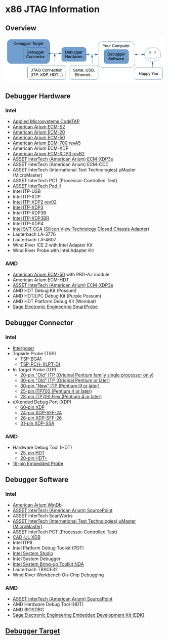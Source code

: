 # x86 JTAG Information

## Overview
![Overview](./Overview.gif)

## Debugger Hardware
### Intel
* [Applied Microsystems CodeTAP](./Hardware/CodeTAP.md)
* [American Arium ECM-S2](./Hardware/ECM-S2.md)
* [American Arium ECM-20](./Hardware/ECM-20.md)
* [American Arium ECM-50](./Hardware/ECM-50.md)
* [American Arium ECM-700 revA5](./Hardware/ECM-700_revA5.md)
* American Arium ECM-XDP
* [American Arium ECM-XDP3 revB2](./Hardware/ECM-XDP3_revB2.md)
* [ASSET InterTech (American Arium) ECM-XDP3e](./Hardware/ECM-XDP3e.md)
* ASSET InterTech (American Arium) ECM-CCC
* ASSET InterTech (International Test Technologies) µMaster (MicroMaster)
* ASSET InterTech PCT (Processor-Controlled Test)
* [ASSET InterTech Pod II](./Hardware/Pod_II.md)
* Intel ITP-USB
* Intel ITP-XDP
* [Intel ITP-XDP2 rev02](./Hardware/ITP-XDP2_rev02.md)
* [Intel ITP-XDP3](./Hardware/ITP-XDP3.md)
* Intel ITP-XDP3B
*  [Intel ITP-XDP3BR](./Hardware/ITP-XDP3BR.md)
* Intel ITP-XDP4
* [Intel SVT CCA (Silicon View Technology Closed Chassis Adapter)](./Hardware/Intel%20SVT%20CCA.md)
* Lauterbach LA-3776
* Lauterbach LA-4607
* Wind River ICE 2 with Intel Adapter Kit
* Wind River Probe with Intel Adapter Kit

### AMD
* [American Arium ECM-50](./Hardware/ECM-50.md) with PBD-AJ module
* American Arium ECM-HDT
* [ASSET InterTech (American Arium) ECM-XDP3e](./Hardware/ECM-XDP3e.md)
* AMD HDT Debug Kit (Possum)
* AMD HDT/LPC Debug Kit (Purple Possum)
* AMD HDT Platform Debug Kit (Wombat)
* [Sage Electronic Engineering SmartProbe](./Hardware/SmartProbe.md)

## Debugger Connector
### Intel
* [Interposer](./Connector/Interposer.md)
* Topside Probe (TSP)
    * [TSP-BGA1](./Connector/TSP-BGA1.md)
    * [TSP-PCH-1(LPT-D)](./Connector/TSP-PCH-1(LPT-D).md)
* In Target Probe (ITP)
    * [20-pin "Old" ITP (Original Pentium family single processor only)](./Connector/ITPOld20.md)
    * [30-pin "Old" ITP (Original Pentium or later)](./Connector/ITPOld.md)
    * [30-pin "New" ITP (Pentium III or later)](./Connector/ITPNew.md)
    * [25-pin ITP700 (Pentium 4 or later)](./Connector/ITP700.md)
    * [28-pin ITP700 Flex (Pentium 4 or later)](./Connector/ITP700Flex.md)
* eXtended Debug Port (XDP)
    * [60-pin XDP](./Connector/XDP.md)
    * [24-pin XDP-SFF-24](./Connector/XDP-SFF-24.md)
    * [26-pin XDP-SFF-26](./Connector/XDP-SFF-26.md)
    * [31-pin XDP-SSA](./Connector/XDP-SSA.md)

### AMD
* Hardware Debug Tool (HDT)
    * [25-pin HDT](./Connector/HDT.md)
    * [20-pin HDT+](./Connector/HDTPlus.md)
* [16-pin Embedded Probe](./Connector/EmbeddedProbe.md)

## Debugger Software
### Intel
* [American Arium WinDb](./Software/SourcePoint)
* [ASSET InterTech (American Arium) SourcePoint](./Software/SourcePoint)
* ASSET InterTech ScanWorks
* [ASSET InterTech (International Test Technologies) µMaster (MicroMaster)](./Software/Processor-Controlled%20Test)
* [ASSET InterTech PCT (Processor-Controlled Test)](./Software/Processor-Controlled%20Test)
* [CAD-UL XDB](./Software/CAD-UL%20XDB)
* Intel ITPII
* Intel Platform Debug Toolkit (PDT)
* [Intel System Studio](./Software/Intel%20System%20Studio)
* Intel System Debugger
* [Intel System Bring-up Toolkit NDA](./Software/Intel%20System%20Bring-up%20Toolkit%20NDA)
* Lauterbach TRACE32
* Wind River Workbench On-Chip Debugging 

### AMD
* [ASSET InterTech (American Arium) SourcePoint](./Software/SourcePoint)
* AMD Hardware Debug Tool (HDT)
* AMD BIOSDBG
* [Sage Electronic Engineering Embedded Development Kit (EDK)](./Software/Sage%20EDK)

## [Debugger Target](./Target/Target.md)

